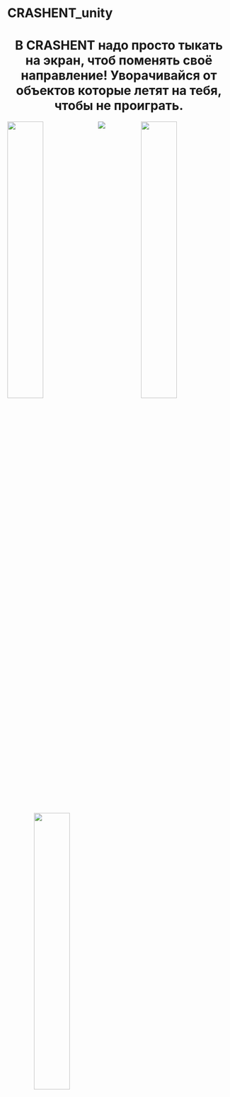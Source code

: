 # CRASHENT_unity

<h1 align = 'center'>В CRASHENT надо просто тыкать на экран, чтоб поменять своё направление!
Уворачивайся от объектов которые летят на тебя, чтобы не проиграть.</h1>

<img src = "https://play-lh.googleusercontent.com/9RpVNZWmn54kImZvbxQqpxIZUJEE2d4L-Lly5MmD-F3eIjl9wmcxJYDvH3X0h8otQdFS=w2560-h1440-rw">
<img src = "https://play-lh.googleusercontent.com/ZfOGQFafRoxXooeXuAzEKI7rOYchkIYO-J7j-xYy6iILeSWNCpKYSWZyI02nlG-3qKw=w2560-h1440-rw" width = "40%" align = "left">
<img src = "https://play-lh.googleusercontent.com/PZZkFFfye3S0zbjxGQ6TuXq20OH2zsKXDo0CobCIezWewNSF_GcwVhA4oXwkuxK6reoe=w2560-h1440-rw" width = "40%" align = "right">
<a href = "https://play.google.com/store/apps/details?id=com.IvoryGames.CRASHENT" align = "center">
  <img src = "https://images.squarespace-cdn.com/content/v1/5ad5de410dbda3c85db2b265/1583922256523-TVM13XP3YOSKUE85KL4D/google+%281%29.png?format=1500w" width = "40%" align = "center">
</a>
